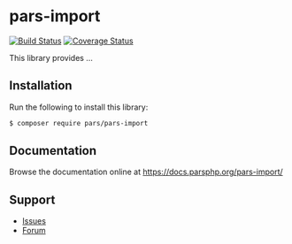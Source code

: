 # pars-import

[![Build Status](https://travis-ci.com/robertkleinschuster/pars-import.svg?branch=master)](https://travis-ci.com/robertkleinschuster/pars-import)
[![Coverage Status](https://coveralls.io/repos/github/robertkleinschuster/pars-import/badge.svg?branch=master)](https://coveralls.io/github/robertkleinschuster/pars-import?branch=master)

This library provides …

## Installation

Run the following to install this library:

```bash
$ composer require pars/pars-import
```

## Documentation

Browse the documentation online at https://docs.parsphp.org/pars-import/

## Support

* [Issues](https://github.com/robertkleinschuster/pars-import/issues/)
* [Forum](https://discourse.parsphp.org/)
